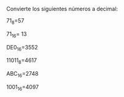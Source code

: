 Convierte los siguientes números a decimal:

71<sub>8</sub>=57

71<sub>16</sub>= 13

DE0<sub>16</sub>=3552

11011<sub>8</sub>=4617

ABC<sub>16</sub>=2748

1001<sub>16</sub>=4097